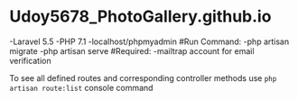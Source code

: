# Udoy5678_PhotoGallery.github.io



-Laravel 5.5
-PHP 7.1
-localhost/phpmyadmin
#Run Command:
-php artisan migrate
-php artisan serve
#Required:
-mailtrap account for email verification

To see all defined routes and corresponding controller methods use `php artisan route:list` console command
